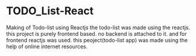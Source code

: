 # TODO_List-React
 Making of Todo-list using Reactjs
 the todo-list was made using the reactjs. this project is purely frontend based. no backend is attached to it. and for frontend reactjs was used. this peoject(todo-list app) was made using the help of online internet resources.
